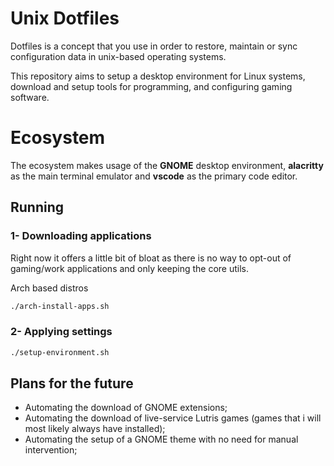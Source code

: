 # Unix Dotfiles

Dotfiles is a concept that you use in order to restore, maintain or sync configuration data in unix-based operating systems.

This repository aims to setup a desktop environment for Linux systems, download and setup tools for programming, and configuring gaming software.

# Ecosystem

The ecosystem makes usage of the **GNOME** desktop environment, **alacritty** as the main terminal emulator and **vscode** as the primary code editor.

## Running

### 1- Downloading applications

Right now it offers a little bit of bloat as there is no way to opt-out of gaming/work applications and only keeping the core utils.

Arch based distros

```bash
./arch-install-apps.sh
```

### 2- Applying settings

```bash
./setup-environment.sh
```

## Plans for the future

- Automating the download of GNOME extensions;
- Automating the download of live-service Lutris games (games that i will most likely always have installed);
- Automating the setup of a GNOME theme with no need for manual intervention;
